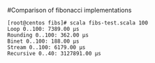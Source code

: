 #Comparison of fibonacci implementations

    [root@centos fibs]# scala fibs-test.scala 100
    Loop 0..100: 7389.00 µs
    Rounding 0..100: 362.00 µs
    Binet 0..100: 188.00 µs
    Stream 0..100: 6179.00 µs
    Recursive 0..40: 3127891.00 µs
